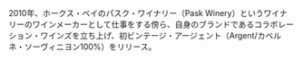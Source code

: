 2010年、ホークス・ベイのパスク・ワイナリー（Pask Winery）というワイナリーのワインメーカーとして仕事をする傍ら、自身のブランドであるコラボレーション・ワインズを立ち上げ、初ビンテージ・アージェント（Argent/カベルネ・ソーヴィニヨン100%）をリリース。 